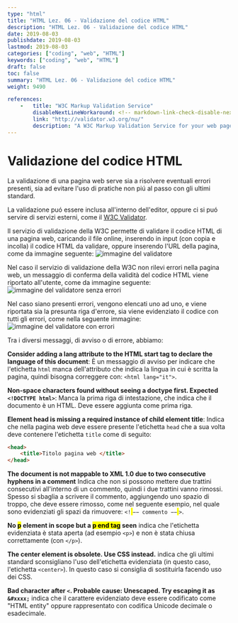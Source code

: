 ```yaml
---
type: "html"
title: "HTML Lez. 06 - Validazione del codice HTML"
description: "HTML Lez. 06 - Validazione del codice HTML"
date: 2019-08-03
publishdate: 2019-08-03
lastmod: 2019-08-03
categories: ["coding", "web", "HTML"]
keywords: ["coding", "web", "HTML"]
draft: false
toc: false
summary: "HTML Lez. 06 - Validazione del codice HTML"
weight: 9490

references:
    -   title: "W3C Markup Validation Service"
        disableNextLineWorkaround: <!-- markdown-link-check-disable-next-line -->
        link: "http://validator.w3.org/nu/"
        description: "A W3C Markup Validation Service for your web pages"
---
```


# Validazione del codice HTML

La validazione di una pagina web serve sia a risolvere eventuali errori presenti, sia ad evitare l'uso di pratiche non piú al passo con gli ultimi standard.

La validazione puó essere inclusa all'interno dell'editor, oppure ci si puó servire di servizi esterni, come il [W3C Validator](https://validator.w3.org/ "Link al validatore W3C").

Il servizio di validazione della W3C permette di validare il codice HTML di una pagina web, caricando il file online, inserendo in input (con copia e incolla) il codice HTML da validare, oppure inserendo l'URL della pagina, come da immagine seguente:
![immagine del validatore](/static/coding/web/html/html-W3C-validator.png "immagine del validatore")

Nel caso il servizio di validazione della W3C non rilevi errori nella pagina web, un messaggio di conferma della validità del codice HTML viene riportato all'utente, come da immagine seguente:
![immagine del validatore senza errori](/static/coding/web/html/html-W3C-validator-OK.png "immagine del validatore senza errori")

Nel caso siano presenti errori, vengono elencati uno ad uno, e viene riportata sia la presunta riga d'errore, sia viene evidenziato il codice con tutti gli errori, come nella seguente immagine:
![immagine del validatore con errori](/static/coding/web/html/html-W3C-validator-Errors.png "immagine del validatore con errori")

Tra i diversi messaggi, di avviso o di errore, abbiamo:

**Consider adding a lang attribute to the HTML start tag to declare the language of this document**: È un messaggio di avviso per indicare che l'etichetta ``html`` manca dell'attributo che indica la lingua in cui è scritta la pagina, quindi bisogna correggere con: ``<html lang="it">``.

**Non-space characters found without seeing a doctype first. Expected ``<!DOCTYPE html>``**: Manca la prima riga di intestazione, che indica che il documento è un HTML. Deve essere aggiunta come prima riga.

**Element head is missing a required instance of child element title**: Indica che nella pagina web deve essere presente l'etichetta ``head`` che a sua volta deve contenere l'etichetta ``title`` come di seguito:

```html
<head>
    <title>Titolo pagina web </title>
</head>
```

<!-- markdownlint-disable MD033 -->

**The document is not mappable to XML 1.0 due to two consecutive hyphens in a comment** Indica che non si possono mettere due trattini consecutivi all'interno di un commento, quindi i due trattini vanno rimossi. Spesso si sbaglia a scrivere il commento, aggiungendo uno spazio di troppo, che deve essere rimosso, come nel seguente esempio, nel quale sono evidenziati gli spazi da rimuovere: ``<!``<mark> </mark>``−− commento −−``<mark> </mark>``>``.

**No <mark>p</mark> element in scope but a <mark>p end tag</mark> seen** indica che l'etichetta evidenziata è stata aperta (ad esempio ``<p>``) e non è stata chiusa correttamente (con ``</p>``).

<!-- markdownlint-enable MD033 -->

**The center element is obsolete. Use CSS instead.** indica che gli ultimi standard sconsigliano l'uso dell'etichetta evidenziata (in questo caso, l'etichetta ``<center>``). In questo caso si consiglia di sostituirla facendo uso dei CSS.

**Bad character after ``<``. Probable cause: Unescaped. Try escaping it as ``&#xxxx;``** indica che il carattere evidenziato deve essere codificato come "HTML entity" oppure rappresentato con codifica Unicode decimale o esadecimale.
